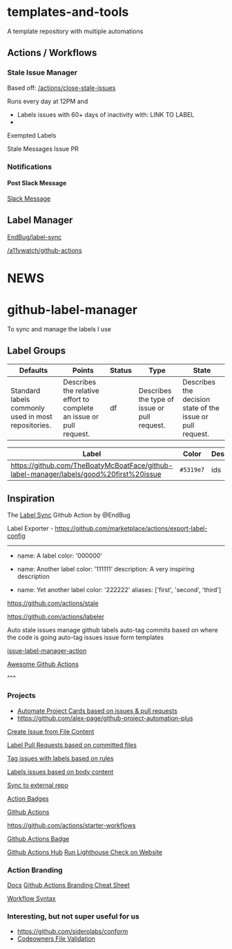 # templates-and-tools

A template repository with multiple automations

## Actions / Workflows

### Stale Issue Manager

Based off: [/actions/close-stale-issues](https://github.com/marketplace/actions/close-stale-issues)

Runs every day at 12PM and

- Labels issues with 60+ days of inactivity with: LINK TO LABEL
-

Exempted Labels

Stale Messages
Issue
PR

### Notifications

#### Post Slack Message

[Slack Message](https://github.com/abinoda/slack-action)

## Label Manager

[EndBug/label-sync](https://github.com/EndBug/label-sync)

[/a11ywatch/github-actions](/a11ywatch/github-actions)

# NEWS

# github-label-manager

To sync and manage the labels I use

## Label Groups

| **Defaults**                                        | Points                                                              | Status | Type                                         | State                                                      |
| --------------------------------------------------- | ------------------------------------------------------------------- | ------ | -------------------------------------------- | ---------------------------------------------------------- |
| Standard labels commonly used in most repositories. | Describes the relative effort to complete an issue or pull request. | df     | Describes the type of issue or pull request. | Describes the decision state of the issue or pull request. |

| Label                                                                                  | Color     | Description | Alias |
| -------------------------------------------------------------------------------------- | --------- | ----------- | ----- |
| https://github.com/TheBoatyMcBoatFace/github-label-manager/labels/good%20first%20issue | `#5319e7` | ids         | asl   |

## Inspiration

The [Label Sync](https://github.com/marketplace/actions/label-sync) Github Action by @EndBug

Label Exporter - https://github.com/marketplace/actions/export-label-config

---

- name: A label
  color: '000000'

- name: Another label
  color: '111111'
  description: A very inspiring description

- name: Yet another label
  color: '222222'
  aliases: ['first', 'second', 'third']

https://github.com/actions/stale

https://github.com/actions/labeler

Auto stale issues
manage github labels
auto-tag commits based on where the code is going
auto-tag issues
issue form templates

[issue-label-manager-action](https://github.com/lannonbr/issue-label-manager-action)

[Awesome Github Actions](https://github.com/sdras/awesome-actions)

^^^

### Projects

- [Automate Project Cards based on issues & pull requests](https://github.com/alex-page/github-project-automation-plus)
- https://github.com/alex-page/github-project-automation-plus

[Create Issue from File Content](https://github.com/peter-evans/create-issue-from-file)

[Label Pull Requests based on committed files](https://github.com/Decathlon/pull-request-labeler-action)

[Tag issues with labels based on rules](https://github.com/damccorm/tag-ur-it)

[Labels issues based on body content](https://github.com/Renato66/auto-label)

[Sync to external repo](https://github.com/kai-tub/external-repo-sync-action)

[Action Badges](https://github.com/atrox/github-actions-badge)

[Github Actions](https://github.com/orgs/actions/repositories?type=all)

https://github.com/actions/starter-workflows

[Github Actions Badge](https://actions-badge.atrox.dev/)

[Github Actions Hub](https://github.com/actionshub)
[Run Lighthouse Check on Website](https://github.com/jakejarvis/lighthouse-action)

### Action Branding

[Docs](https://docs.github.com/en/actions/creating-actions/metadata-syntax-for-github-actions#branding)
[Github Actions Branding Cheat Sheet](https://haya14busa.github.io/github-action-brandings/)

[Workflow Syntax](https://docs.github.com/en/enterprise-server@3.3/actions/using-workflows/workflow-syntax-for-github-actions)

### Interesting, but not super useful for us

- https://github.com/siderolabs/conform
- [Codeowners File Validation](https://github.com/mszostok/codeowners-validator)

